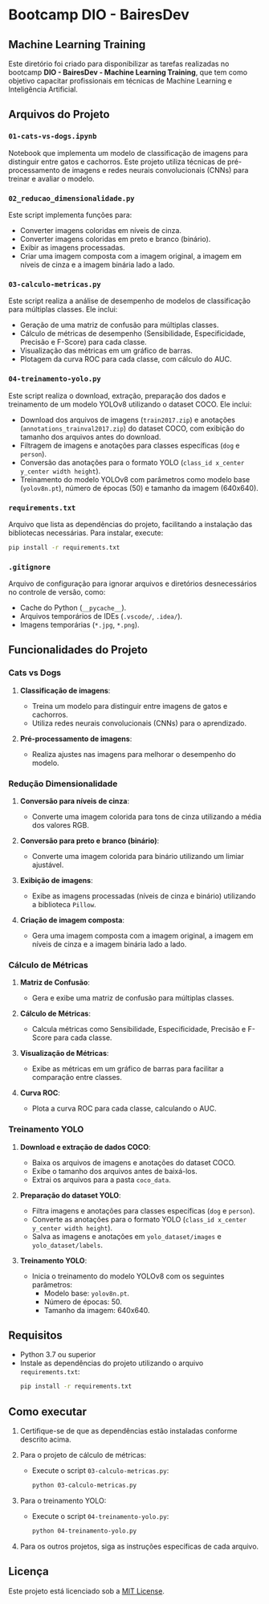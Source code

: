 # Bootcamp DIO - BairesDev
## Machine Learning Training

Este diretório foi criado para disponibilizar as tarefas realizadas no bootcamp **DIO - BairesDev - Machine Learning Training**, que tem como objetivo capacitar profissionais em técnicas de Machine Learning e Inteligência Artificial.

## Arquivos do Projeto

### **`01-cats-vs-dogs.ipynb`**
Notebook que implementa um modelo de classificação de imagens para distinguir entre gatos e cachorros. Este projeto utiliza técnicas de pré-processamento de imagens e redes neurais convolucionais (CNNs) para treinar e avaliar o modelo.

### **`02_reducao_dimensionalidade.py`**
Este script implementa funções para:
- Converter imagens coloridas em níveis de cinza.
- Converter imagens coloridas em preto e branco (binário).
- Exibir as imagens processadas.
- Criar uma imagem composta com a imagem original, a imagem em níveis de cinza e a imagem binária lado a lado.

### **`03-calculo-metricas.py`**
Este script realiza a análise de desempenho de modelos de classificação para múltiplas classes. Ele inclui:
- Geração de uma matriz de confusão para múltiplas classes.
- Cálculo de métricas de desempenho (Sensibilidade, Especificidade, Precisão e F-Score) para cada classe.
- Visualização das métricas em um gráfico de barras.
- Plotagem da curva ROC para cada classe, com cálculo do AUC.

### **`04-treinamento-yolo.py`**
Este script realiza o download, extração, preparação dos dados e treinamento de um modelo YOLOv8 utilizando o dataset COCO. Ele inclui:
- Download dos arquivos de imagens (`train2017.zip`) e anotações (`annotations_trainval2017.zip`) do dataset COCO, com exibição do tamanho dos arquivos antes do download.
- Filtragem de imagens e anotações para classes específicas (`dog` e `person`).
- Conversão das anotações para o formato YOLO (`class_id x_center y_center width height`).
- Treinamento do modelo YOLOv8 com parâmetros como modelo base (`yolov8n.pt`), número de épocas (50) e tamanho da imagem (640x640).

### **`requirements.txt`**
Arquivo que lista as dependências do projeto, facilitando a instalação das bibliotecas necessárias. Para instalar, execute:
```bash
pip install -r requirements.txt
```

### **`.gitignore`**
Arquivo de configuração para ignorar arquivos e diretórios desnecessários no controle de versão, como:
- Cache do Python (`__pycache__`).
- Arquivos temporários de IDEs (`.vscode/`, `.idea/`).
- Imagens temporárias (`*.jpg`, `*.png`).

## Funcionalidades do Projeto

### Cats vs Dogs
1. **Classificação de imagens**:
   - Treina um modelo para distinguir entre imagens de gatos e cachorros.
   - Utiliza redes neurais convolucionais (CNNs) para o aprendizado.

2. **Pré-processamento de imagens**:
   - Realiza ajustes nas imagens para melhorar o desempenho do modelo.

### Redução Dimensionalidade
1. **Conversão para níveis de cinza**:
   - Converte uma imagem colorida para tons de cinza utilizando a média dos valores RGB.

2. **Conversão para preto e branco (binário)**:
   - Converte uma imagem colorida para binário utilizando um limiar ajustável.

3. **Exibição de imagens**:
   - Exibe as imagens processadas (níveis de cinza e binário) utilizando a biblioteca `Pillow`.

4. **Criação de imagem composta**:
   - Gera uma imagem composta com a imagem original, a imagem em níveis de cinza e a imagem binária lado a lado.

### Cálculo de Métricas
1. **Matriz de Confusão**:
   - Gera e exibe uma matriz de confusão para múltiplas classes.

2. **Cálculo de Métricas**:
   - Calcula métricas como Sensibilidade, Especificidade, Precisão e F-Score para cada classe.

3. **Visualização de Métricas**:
   - Exibe as métricas em um gráfico de barras para facilitar a comparação entre classes.

4. **Curva ROC**:
   - Plota a curva ROC para cada classe, calculando o AUC.

### Treinamento YOLO
1. **Download e extração de dados COCO**:
   - Baixa os arquivos de imagens e anotações do dataset COCO.
   - Exibe o tamanho dos arquivos antes de baixá-los.
   - Extrai os arquivos para a pasta `coco_data`.

2. **Preparação do dataset YOLO**:
   - Filtra imagens e anotações para classes específicas (`dog` e `person`).
   - Converte as anotações para o formato YOLO (`class_id x_center y_center width height`).
   - Salva as imagens e anotações em `yolo_dataset/images` e `yolo_dataset/labels`.

3. **Treinamento YOLO**:
   - Inicia o treinamento do modelo YOLOv8 com os seguintes parâmetros:
     - Modelo base: `yolov8n.pt`.
     - Número de épocas: 50.
     - Tamanho da imagem: 640x640.

## Requisitos

- Python 3.7 ou superior
- Instale as dependências do projeto utilizando o arquivo `requirements.txt`:
   ```bash
   pip install -r requirements.txt
   ```

## Como executar

1. Certifique-se de que as dependências estão instaladas conforme descrito acima.

2. Para o projeto de cálculo de métricas:
   - Execute o script `03-calculo-metricas.py`:
     ```bash
     python 03-calculo-metricas.py
     ```

3. Para o treinamento YOLO:
   - Execute o script `04-treinamento-yolo.py`:
     ```bash
     python 04-treinamento-yolo.py
     ```

4. Para os outros projetos, siga as instruções específicas de cada arquivo.

## Licença

Este projeto está licenciado sob a [MIT License](https://opensource.org/licenses/MIT).